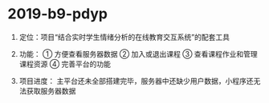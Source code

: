 # 2019-b9-pdyp
1. 定位：项目“结合实时学生情绪分析的在线教育交互系统”的配套工具
2. 功能：
    ① 方便查看服务器数据
    ② 加入或退出课程
    ③ 查看课程作业和管理课程资源
    ④ 完善平台的功能

3. 项目进度：
  主平台还未全部搭建完毕，服务器中还缺少用户数据，小程序还无法获取服务器数据
